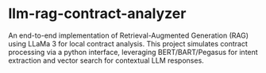# llm-rag-contract-analyzer
An end-to-end implementation of Retrieval-Augmented Generation (RAG) using LLaMa 3 for local contract analysis. This project simulates contract processing via a python interface, leveraging BERT/BART/Pegasus for intent extraction and vector search for contextual LLM responses.
